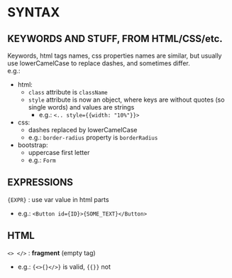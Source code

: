 # SYNTAX

## KEYWORDS AND STUFF, FROM HTML/CSS/etc.
Keywords, html tags names, css properties names are similar, but usually use lowerCamelCase to replace dashes, and sometimes differ.  
e.g.:  
*	html:
	*	`class` attribute is `className`  
	*	`style` attribute is now an object, where keys are without quotes (so single words) and values are strings
		*	e.g.: `<.. style={{width: "10%"}}>`
*	css:  
	*	dashes replaced by lowerCamelCase
	*	e.g.: `border-radius` property is `borderRadius`
*	bootstrap:
	*	uppercase first letter
	*	e.g.: `Form`

## EXPRESSIONS
`{EXPR}` : use var value in html parts  
*	e.g.: `<Button id={ID}>{SOME_TEXT}</Button>`  

## HTML
`<> </>` : **fragment** (empty tag)  
*	e.g.: `{<>{}</>}` is valid, `{{}}` not  